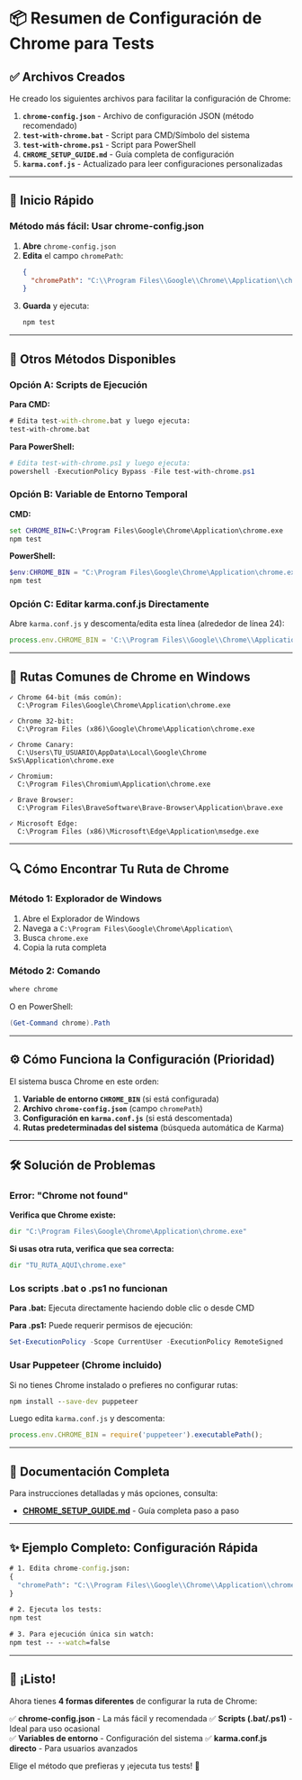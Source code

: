 # 📦 Resumen de Configuración de Chrome para Tests

## ✅ Archivos Creados

He creado los siguientes archivos para facilitar la configuración de Chrome:

1. **`chrome-config.json`** - Archivo de configuración JSON (método recomendado)
2. **`test-with-chrome.bat`** - Script para CMD/Símbolo del sistema
3. **`test-with-chrome.ps1`** - Script para PowerShell
4. **`CHROME_SETUP_GUIDE.md`** - Guía completa de configuración
5. **`karma.conf.js`** - Actualizado para leer configuraciones personalizadas

---

## 🚀 Inicio Rápido

### Método más fácil: Usar chrome-config.json

1. **Abre** `chrome-config.json`
2. **Edita** el campo `chromePath`:
   ```json
   {
     "chromePath": "C:\\Program Files\\Google\\Chrome\\Application\\chrome.exe"
   }
   ```
3. **Guarda** y ejecuta:
   ```cmd
   npm test
   ```

---

## 🎯 Otros Métodos Disponibles

### Opción A: Scripts de Ejecución

**Para CMD:**
```cmd
# Edita test-with-chrome.bat y luego ejecuta:
test-with-chrome.bat
```

**Para PowerShell:**
```powershell
# Edita test-with-chrome.ps1 y luego ejecuta:
powershell -ExecutionPolicy Bypass -File test-with-chrome.ps1
```

### Opción B: Variable de Entorno Temporal

**CMD:**
```cmd
set CHROME_BIN=C:\Program Files\Google\Chrome\Application\chrome.exe
npm test
```

**PowerShell:**
```powershell
$env:CHROME_BIN = "C:\Program Files\Google\Chrome\Application\chrome.exe"
npm test
```

### Opción C: Editar karma.conf.js Directamente

Abre `karma.conf.js` y descomenta/edita esta línea (alrededor de línea 24):
```javascript
process.env.CHROME_BIN = 'C:\\Program Files\\Google\\Chrome\\Application\\chrome.exe';
```

---

## 📍 Rutas Comunes de Chrome en Windows

```
✓ Chrome 64-bit (más común):
  C:\Program Files\Google\Chrome\Application\chrome.exe

✓ Chrome 32-bit:
  C:\Program Files (x86)\Google\Chrome\Application\chrome.exe

✓ Chrome Canary:
  C:\Users\TU_USUARIO\AppData\Local\Google\Chrome SxS\Application\chrome.exe

✓ Chromium:
  C:\Program Files\Chromium\Application\chrome.exe

✓ Brave Browser:
  C:\Program Files\BraveSoftware\Brave-Browser\Application\brave.exe

✓ Microsoft Edge:
  C:\Program Files (x86)\Microsoft\Edge\Application\msedge.exe
```

---

## 🔍 Cómo Encontrar Tu Ruta de Chrome

### Método 1: Explorador de Windows
1. Abre el Explorador de Windows
2. Navega a `C:\Program Files\Google\Chrome\Application\`
3. Busca `chrome.exe`
4. Copia la ruta completa

### Método 2: Comando
```cmd
where chrome
```

O en PowerShell:
```powershell
(Get-Command chrome).Path
```

---

## ⚙️ Cómo Funciona la Configuración (Prioridad)

El sistema busca Chrome en este orden:

1. **Variable de entorno `CHROME_BIN`** (si está configurada)
2. **Archivo `chrome-config.json`** (campo `chromePath`)
3. **Configuración en `karma.conf.js`** (si está descomentada)
4. **Rutas predeterminadas del sistema** (búsqueda automática de Karma)

---

## 🛠️ Solución de Problemas

### Error: "Chrome not found"

**Verifica que Chrome existe:**
```cmd
dir "C:\Program Files\Google\Chrome\Application\chrome.exe"
```

**Si usas otra ruta, verifica que sea correcta:**
```cmd
dir "TU_RUTA_AQUI\chrome.exe"
```

### Los scripts .bat o .ps1 no funcionan

**Para .bat:** Ejecuta directamente haciendo doble clic o desde CMD

**Para .ps1:** Puede requerir permisos de ejecución:
```powershell
Set-ExecutionPolicy -Scope CurrentUser -ExecutionPolicy RemoteSigned
```

### Usar Puppeteer (Chrome incluido)

Si no tienes Chrome instalado o prefieres no configurar rutas:

```cmd
npm install --save-dev puppeteer
```

Luego edita `karma.conf.js` y descomenta:
```javascript
process.env.CHROME_BIN = require('puppeteer').executablePath();
```

---

## 📖 Documentación Completa

Para instrucciones detalladas y más opciones, consulta:
- **[CHROME_SETUP_GUIDE.md](CHROME_SETUP_GUIDE.md)** - Guía completa paso a paso

---

## ✨ Ejemplo Completo: Configuración Rápida

```cmd
# 1. Edita chrome-config.json:
{
  "chromePath": "C:\\Program Files\\Google\\Chrome\\Application\\chrome.exe"
}

# 2. Ejecuta los tests:
npm test

# 3. Para ejecución única sin watch:
npm test -- --watch=false
```

---

## 🎉 ¡Listo!

Ahora tienes **4 formas diferentes** de configurar la ruta de Chrome:

✅ **chrome-config.json** - La más fácil y recomendada
✅ **Scripts (.bat/.ps1)** - Ideal para uso ocasional  
✅ **Variables de entorno** - Configuración del sistema
✅ **karma.conf.js directo** - Para usuarios avanzados

Elige el método que prefieras y ¡ejecuta tus tests! 🚀

